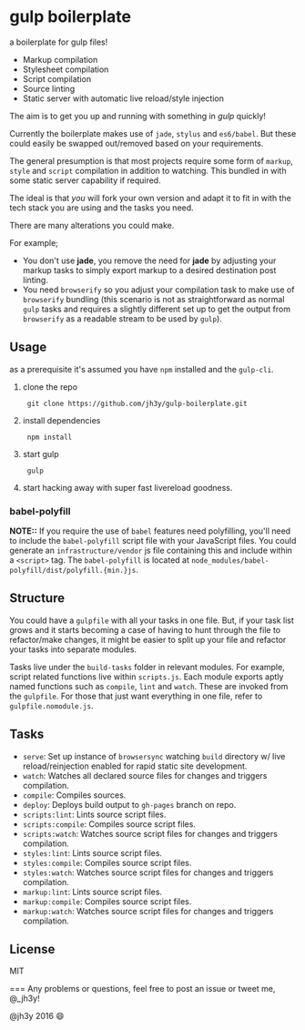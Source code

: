 # gulp boilerplate

a boilerplate for gulp files!

* Markup compilation
* Stylesheet compilation
* Script compilation
* Source linting
* Static server with automatic live reload/style injection

The aim is to get you up and running with something in _gulp_ quickly!

Currently the boilerplate makes use of `jade`, `stylus` and `es6/babel`. But these could easily be swapped out/removed based on your requirements.

The general presumption is that most projects require some form of `markup`, `style` and `script` compilation in addition to watching. This bundled in with some static server capability if required.

The ideal is that _you_ will fork your own version and adapt it to fit in with the tech stack you are using and the tasks you need.

There are many alterations you could make.

For example;
* You don't use __jade__, you remove the need for __jade__ by adjusting your markup tasks to simply export markup to a desired destination post linting.
* You need `browserify` so you adjust your compilation task to make use of `browserify` bundling (this scenario is not as straightforward as normal `gulp` tasks and requires a slightly different set up to get the output from `browserify` as a readable stream to be used by `gulp`).

## Usage
as a prerequisite it's assumed you have `npm` installed and the `gulp-cli`.

1. clone the repo

        git clone https://github.com/jh3y/gulp-boilerplate.git

2. install dependencies

        npm install

3. start gulp

        gulp

4. start hacking away with super fast livereload goodness.

### babel-polyfill
__NOTE::__ If you require the use of `babel` features need polyfilling, you'll need to include the `babel-polyfill` script file with your JavaScript files. You could generate an `infrastructure/vendor` js file containing this and include within a `<script>` tag. The `babel-polyfill` is located at `node_modules/babel-polyfill/dist/polyfill.{min.}js`.


## Structure
You could have a `gulpfile` with all your tasks in one file. But, if your task list grows and it starts becoming a case of having to hunt through the file to refactor/make changes, it might be easier to split up your file and refactor your tasks into separate modules.

Tasks live under the `build-tasks` folder in relevant modules. For example, script related functions live within `scripts.js`. Each module exports aptly named functions such as `compile`, `lint` and `watch`. These are invoked from the `gulpfile`. For those that just want everything in one file, refer to `gulpfile.nomodule.js`.

## Tasks
* `serve`: Set up instance of `browsersync` watching `build` directory w/ live reload/reinjection enabled for rapid static site development.
* `watch`: Watches all declared source files for changes and triggers compilation.
* `compile`: Compiles sources.
* `deploy`: Deploys build output to `gh-pages` branch on repo.
* `scripts:lint`: Lints source script files.
* `scripts:compile`: Compiles source script files.
* `scripts:watch`: Watches source script files for changes and triggers compilation.
* `styles:lint`: Lints source script files.
* `styles:compile`: Compiles source script files.
* `styles:watch`: Watches source script files for changes and triggers compilation.
* `markup:lint`: Lints source script files.
* `markup:compile`: Compiles source script files.
* `markup:watch`: Watches source script files for changes and triggers compilation.

## License
MIT

===
Any problems or questions, feel free to post an issue or tweet me, @_jh3y!

@jh3y 2016 :smile:
